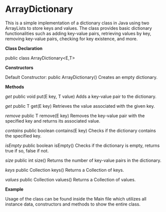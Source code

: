 # ArrayDictionary

This is a simple implementation of a dictionary class in Java using two ArrayLists to store keys and values. The class provides basic dictionary functionalities such as adding key-value pairs, retrieving values by key, removing key-value pairs, checking for key existence, and more.

**Class Declaration**

public class ArrayDictionary<E,T>

**Constructors**

Default Constructor:
public ArrayDictionary()
Creates an empty dictionary.

**Methods**

*get*
public void put(E key, T value)
Adds a key-value pair to the dictionary.

*get*
public T get(E key)
Retrieves the value associated with the given key.

*remove*
public T remove(E key)
Removes the key-value pair with the specified key and returns its associated value.

*contains*
public boolean contains(E key)
Checks if the dictionary contains the specified key.

*isEmpty*
public boolean isEmpty()
Checks if the dictionary is empty, returns true if so, false if not.

*size*
public int size()
Returns the number of key-value pairs in the dictionary.

*keys*
public Collection<E> keys()
Returns a Collection of keys.

*values*
public Collection<T> values()
Returns a Collection of values.

**Example**

Usage of the class can be found inside the Main file which utilizes all instance data, constructors and methods to show the entire class.
